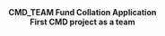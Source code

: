 <div align="center"> <b>CMD_TEAM Fund Collation Application</b></div>
  
<div align="center"><b>First CMD project as a team</b></div>
